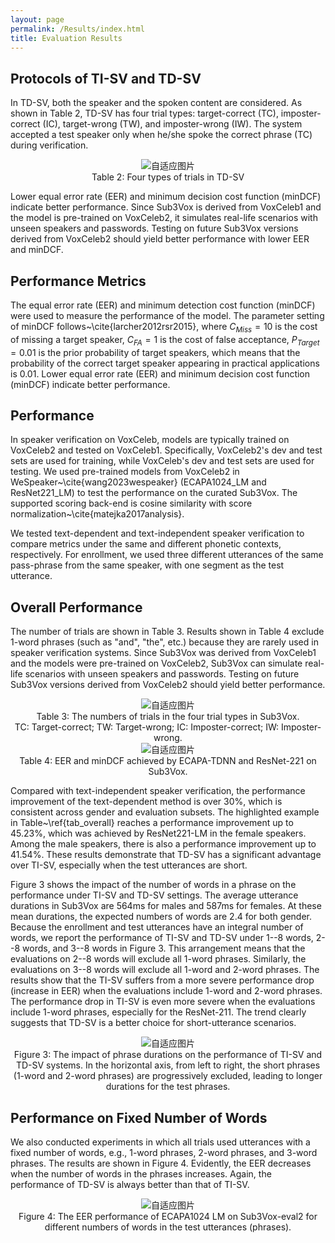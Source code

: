 ```yaml
---
layout: page
permalink: /Results/index.html
title: Evaluation Results
---
```


<html lang="en">
<head>
<meta charset="UTF-8">
<meta name="viewport" content="width=device-width, initial-scale=1.0">
<title>自适应图片</title>
<style>
  .center {
    text-align: center;
  }
  .responsive-img1 {
    max-width: 100%;
    height: auto;
  }
  .responsive-img2 {
  max-width: 65%;
  height: auto;
  }
</style>
</head>
<body>
<div class="center">
</div>
</body>
</html>

## Protocols of TI-SV and TD-SV

In TD-SV, both the speaker and the spoken content are considered. As shown in Table 2, TD-SV has four trial types: target-correct (TC), imposter-correct (IC), target-wrong (TW), and imposter-wrong (IW). The system accepted a test speaker only when he/she spoke the correct phrase (TC) during verification.

<center>
<img src="https://slash1028.github.io/Image/performence.png" class="responsive-img1" alt="自适应图片">
<br>Table 2: Four types of trials in TD-SV

</center>

Lower equal error rate (EER) and minimum decision cost function (minDCF) indicate better performance. Since Sub3Vox is derived from VoxCeleb1 and the model is pre-trained on VoxCeleb2, it simulates real-life scenarios with unseen speakers and passwords. Testing on future Sub3Vox versions derived from VoxCeleb2 should yield better performance with lower EER and minDCF.

## Performance Metrics
The equal error rate (EER) and minimum detection cost function (minDCF) were used to measure the performance of the model. The parameter setting of minDCF follows~\cite{larcher2012rsr2015}, where $C_{Miss}=10$ is the cost of missing a target speaker, $C_{FA}=1$ is the cost of false acceptance, $P_{Target}=0.01$ is the prior probability of target speakers, which means that the probability of the correct target speaker appearing in practical applications is 0.01. Lower equal error rate (EER) and minimum decision cost function (minDCF) indicate better performance. 

## Performance
In speaker verification on VoxCeleb, models are typically trained on VoxCeleb2 and tested on VoxCeleb1. Specifically, VoxCeleb2's dev and test sets are used for training, while VoxCeleb's dev and test sets are used for testing. We used pre-trained models from VoxCeleb2 in WeSpeaker~\cite{wang2023wespeaker} (ECAPA1024\_LM and ResNet221\_LM) to test the performance on the curated Sub3Vox. The supported scoring back-end is cosine similarity with score normalization~\cite{matejka2017analysis}.

We tested text-dependent and text-independent speaker verification to compare metrics under the same and different phonetic contexts, respectively. For enrollment, we used three different utterances of the same pass-phrase from the same speaker, with one segment as the test utterance.

## Overall Performance
The number of trials are shown in Table 3. Results shown in Table 4 exclude 1-word phrases (such as "and", "the", etc.) because they are rarely used in speaker verification systems. Since Sub3Vox was derived from VoxCeleb1 and the models were pre-trained on VoxCeleb2, Sub3Vox can simulate real-life scenarios with unseen speakers and passwords. Testing on future Sub3Vox versions derived from VoxCeleb2 should yield better performance.

<center>
<img src="https://slash1028.github.io/Image/performence.png" class="responsive-img1" alt="自适应图片">
<br>Table 3: The numbers of trials in the four trial types in Sub3Vox. 
<br>TC: Target-correct; TW: Target-wrong; IC: Imposter-correct; IW: Imposter-wrong.

</center>

<center>
<img src="https://slash1028.github.io/Image/performence.png" class="responsive-img1" alt="自适应图片">
<br>Table 4: EER and minDCF achieved by ECAPA-TDNN and
ResNet-221 on Sub3Vox.
</center>

Compared with text-independent speaker verification, the performance improvement of the text-dependent method is over 30\%,  which is consistent across gender and evaluation subsets. The highlighted example in Table~\ref{tab_overall} reaches a performance improvement up to 45.23\%, which was achieved by ResNet221-LM in the female speakers. Among the male speakers, there is also a performance improvement up to 41.54\%. These results demonstrate that TD-SV has a significant advantage over TI-SV, especially when the test utterances are short.

Figure 3 shows the impact of the number of words in a phrase on the performance under TI-SV and TD-SV settings. The average utterance durations in Sub3Vox are 564ms for males and 587ms for females. At these mean durations, the expected numbers of words are 2.4 for both gender. Because the enrollment and test utterances have an integral number of words, we report the performance of TI-SV and TD-SV under 1--8 words, 2--8 words, and 3--8 words in Figure 3. This arrangement means that the evaluations on 2--8 words will exclude all 1-word phrases. Similarly, the evaluations on 3--8 words will exclude all 1-word and 2-word phrases. The results show that the TI-SV suffers from a more severe performance drop (increase in EER) when the evaluations include 1-word and 2-word phrases. The performance drop in TI-SV is even more severe when the evaluations include 1-word phrases, especially for the ResNet-211. The trend clearly suggests that TD-SV is a better choice for short-utterance scenarios.

<center>
<img src="https://slash1028.github.io/Image/performence.png" class="responsive-img1" alt="自适应图片">
<br>Figure 3: The impact of phrase durations on the performance of TI-SV and TD-SV systems. In the horizontal axis, from left to right, the short phrases (1-word and 2-word phrases) are progressively excluded, leading to longer durations for the test phrases.

</center>

## Performance on Fixed Number of Words
We also conducted experiments in which all trials used utterances with a fixed number of words, e.g., 1-word phrases, 2-word phrases, and 3-word phrases. The results are shown in Figure 4. Evidently, the EER decreases when the number of words in the phrases increases. Again, the performance of TD-SV is always better than that of TI-SV.

<center>
<img src="https://slash1028.github.io/Image/performence.png" class="responsive-img1" alt="自适应图片">
<br>Figure 4: The EER performance of ECAPA1024 LM on Sub3Vox-eval2 for different numbers of words in the test utterances (phrases).

</center>